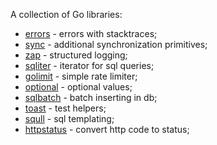 A collection of Go libraries:
* [errors](https://github.com/Zamony/go/tree/main/errors)  - errors with stacktraces;
* [sync](https://github.com/Zamony/go/tree/main/sync) - additional synchronization primitives;
* [zap](https://github.com/Zamony/go/tree/main/zap) - structured logging;
* [sqliter](https://github.com/Zamony/go/tree/main/sqliter) - iterator for sql queries;
* [golimit](https://github.com/Zamony/go/tree/main/golimit) - simple rate limiter;
* [optional](https://github.com/Zamony/go/tree/main/optional) - optional values;
* [sqlbatch](https://github.com/Zamony/go/tree/main/sqlbatch) - batch inserting in db;
* [toast](https://github.com/Zamony/go/tree/main/toast) - test helpers;
* [squll](https://github.com/Zamony/go/tree/main/squll) - sql templating;
* [httpstatus](https://github.com/Zamony/go/tree/main/httpstatus) - convert http code to status;
